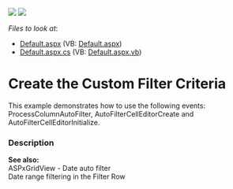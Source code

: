 <!-- default badges list -->
[![](https://img.shields.io/badge/Open_in_DevExpress_Support_Center-FF7200?style=flat-square&logo=DevExpress&logoColor=white)](https://supportcenter.devexpress.com/ticket/details/E353)
[![](https://img.shields.io/badge/📖_How_to_use_DevExpress_Examples-e9f6fc?style=flat-square)](https://docs.devexpress.com/GeneralInformation/403183)
<!-- default badges end -->
<!-- default file list -->
*Files to look at*:

* [Default.aspx](./CS/WebSite/Default.aspx) (VB: [Default.aspx](./VB/WebSite/Default.aspx))
* [Default.aspx.cs](./CS/WebSite/Default.aspx.cs) (VB: [Default.aspx.vb](./VB/WebSite/Default.aspx.vb))
<!-- default file list end -->
# Create the Custom Filter Criteria


<p>This example demonstrates how to use the following events: ProcessColumnAutoFilter, AutoFilterCellEditorCreate and AutoFilterCellEditorInitialize.</p>


<h3>Description</h3>

<p><strong>See also:</strong><br />
<a data-ticket="E1950">ASPxGridView - Date auto filter</a><br />
<a data-ticket="E1990">Date range filtering in the Filter Row</a></p>

<br/>


